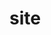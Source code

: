 # site
<!-- This is a hack night update of our old CWDevs website. We're updating information and functionality on the site -->
